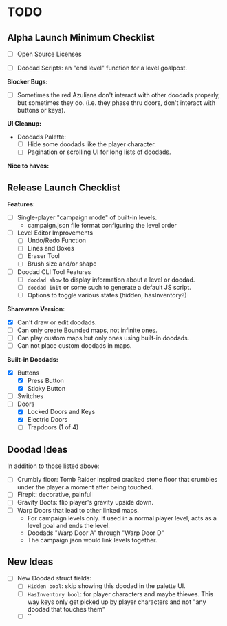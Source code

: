 # TODO

## Alpha Launch Minimum Checklist

- [ ] Open Source Licenses
- [ ] Doodad Scripts: an "end level" function for a level goalpost.


**Blocker Bugs:**

- [ ] Sometimes the red Azulians don't interact with other doodads
  properly, but sometimes they do. (i.e. they phase thru doors, don't
  interact with buttons or keys).

**UI Cleanup:**

- Doodads Palette:
  - [ ] Hide some doodads like the player character.
  - [ ] Pagination or scrolling UI for long lists of doodads.

**Nice to haves:**

## Release Launch Checklist

**Features:**

- [ ] Single-player "campaign mode" of built-in levels.
  - campaign.json file format configuring the level order
- [ ] Level Editor Improvements
  - [ ] Undo/Redo Function
  - [ ] Lines and Boxes
  - [ ] Eraser Tool
  - [ ] Brush size and/or shape
- [ ] Doodad CLI Tool Features
  - [ ] `doodad show` to display information about a level or doodad.
  - [ ] `doodad init` or some such to generate a default JS script.
  - [ ] Options to toggle various states (hidden, hasInventory?)

**Shareware Version:**

- [x] Can't draw or edit doodads.
- [ ] Can only create Bounded maps, not infinite ones.
- [ ] Can play custom maps but only ones using built-in doodads.
- [ ] Can not place custom doodads in maps.

**Built-in Doodads:**

- [x] Buttons
  - [x] Press Button
  - [x] Sticky Button
- [ ] Switches
- [ ] Doors
  - [x] Locked Doors and Keys
  - [x] Electric Doors
  - [ ] Trapdoors (1 of 4)

## Doodad Ideas

In addition to those listed above:

- [ ] Crumbly floor: Tomb Raider inspired cracked stone floor that
  crumbles under the player a moment after being touched.
- [ ] Firepit: decorative, painful
- [ ] Gravity Boots: flip player's gravity upside down.
- [ ] Warp Doors that lead to other linked maps.
  - For campaign levels only. If used in a normal player level, acts
    as a level goal and ends the level.
  - Doodads "Warp Door A" through "Warp Door D"
  - The campaign.json would link levels together.

## New Ideas

- [ ] New Doodad struct fields:
  - [ ] `Hidden bool`: skip showing this doodad in the palette UI.
  - [ ] `HasInventory bool`: for player characters and maybe thieves. This way
    keys only get picked up by player characters and not "any doodad that
    touches them"
  - [ ] ``
